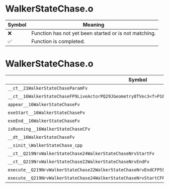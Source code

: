 # WalkerStateChase.o
| Symbol | Meaning 
| ------------- | ------------- 
| :x: | Function has not yet been started or is not matching. 
| :white_check_mark: | Function is completed. 


# WalkerStateChase.o
| Symbol | Decompiled? |
| ------------- | ------------- |
| `__ct__21WalkerStateChaseParamFv` | :x: |
| `__ct__16WalkerStateChaseFP9LiveActorPQ29JGeometry8TVec3<f>P16WalkerStateParamP21WalkerStateChaseParam` | :x: |
| `appear__16WalkerStateChaseFv` | :x: |
| `exeStart__16WalkerStateChaseFv` | :x: |
| `exeEnd__16WalkerStateChaseFv` | :x: |
| `isRunning__16WalkerStateChaseCFv` | :x: |
| `__dt__16WalkerStateChaseFv` | :x: |
| `__sinit_\WalkerStateChase_cpp` | :x: |
| `__ct__Q219NrvWalkerStateChase24WalkerStateChaseNrvStartFv` | :x: |
| `__ct__Q219NrvWalkerStateChase22WalkerStateChaseNrvEndFv` | :x: |
| `execute__Q219NrvWalkerStateChase22WalkerStateChaseNrvEndCFP5Spine` | :x: |
| `execute__Q219NrvWalkerStateChase24WalkerStateChaseNrvStartCFP5Spine` | :x: |
